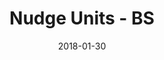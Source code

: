 ---
title: Nudge Units - BS
articlename: >-
  Can “Nudge Units” Help Build Better Health Systems?
date: '2018-01-30'
summary: >-
  Behavioral Design Teams in health are only just beginning—there’s plenty more innovation to come—but they offer an evidence-based innovation pathway to improve health care delivery and reduce the cost of care.
authors: >-
  Mitesh S. Patel, Ted Robertson
source: 'https://behavioralscientist.org/can-nudge-units-help-build-better-health-systems/'
journal: BSci
spotlight: false
---